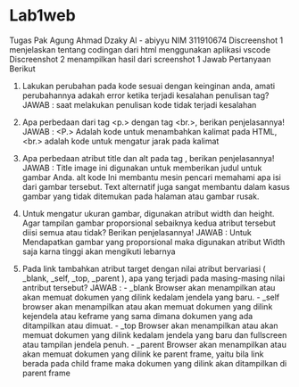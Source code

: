 # Lab1web
Tugas Pak Agung
Ahmad Dzaky Al - abiyyu
NIM 311910674
Discreenshot 1 menjelaskan tentang codingan dari html menggunakan aplikasi vscode
Discreenshot 2 menampilkan hasil dari screenshot 1
Jawab Pertanyaan Berikut

1. Lakukan perubahan pada kode sesuai dengan keinginan anda, amati perubahannya adakah error ketika terjadi kesalahan penulisan tag? JAWAB : saat melakukan penulisan kode tidak terjadi kesalahan

2. Apa perbedaan dari tag <p.> dengan tag <br.>, berikan penjelasannya! JAWAB : <P.> Adalah kode untuk menambahkan kalimat pada HTML, <br.> adalah kode untuk mengatur jarak pada kalimat

3. Apa perbedaan atribut title dan alt pada tag , berikan penjelasannya! JAWAB : Title image ini digunakan untuk memberikan judul untuk gambar Anda. alt kode Ini membantu mesin pencari memahami apa isi dari gambar tersebut. Text alternatif juga sangat membantu dalam kasus gambar yang tidak ditemukan pada halaman atau gambar rusak.

4. Untuk mengatur ukuran gambar, digunakan atribut width dan height. Agar tampilan gambar proporsional sebaiknya kedua atribut tersebut diisi semua atau tidak? Berikan penjelasannya! JAWAB : Untuk Mendapatkan gambar yang proporsional maka digunakan atribut Width saja karna tinggi akan mengikuti lebarnya

5. Pada link tambahkan atribut target dengan nilai atribut bervariasi ( _blank, _self, _top, _parent ), apa yang terjadi pada masing-masing nilai antribut tersebut? JAWAB : - _blank Browser akan menampilkan atau akan memuat dokumen yang dilink kedalam jendela yang baru. - _self browser akan menampilkan atau akan memuat dokumen yang dilink kejendela atau keframe yang sama dimana dokumen yang ada ditampilkan atau dimuat. - _top Browser akan menampilkan atau akan memuat dokumen yang dilink kedalam jendela yang baru dan fullscreen atau tampilan jendela penuh. - _parent Browser akan menampilkan atau akan memuat dokumen yang dilink ke parent frame, yaitu bila link berada pada child frame maka dokumen yang dilink akan ditampilkan di parent frame

